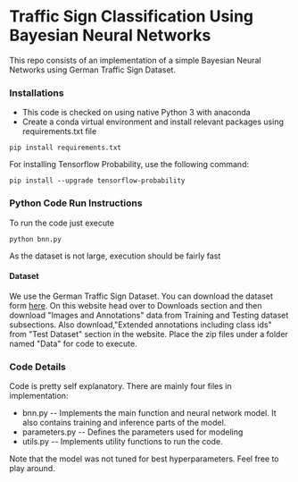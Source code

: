 # Traffic Sign Classification Using Bayesian Neural Networks
This repo consists of an implementation of a simple Bayesian Neural Networks using German Traffic Sign Dataset.

### Installations 
* This code is checked on using native Python 3 with anaconda
* Create a conda virtual environment and install relevant packages using requirements.txt file 
```
pip install requirements.txt
```
For installing Tensorflow Probability, use the following command:
```
pip install --upgrade tensorflow-probability

```

### Python Code Run Instructions
To run the code just execute 
```
python bnn.py
```

As the dataset is not large, execution should be fairly fast 
#### Dataset
We use the German Traffic Sign Dataset. You can download the dataset form [here](http://benchmark.ini.rub.de/?section=gtsrb&subsection=dataset). On this website head over to Downloads section and then download "Images and Annotations" data from Training and Testing dataset subsections.
Also download,"Extended annotations including class ids" from  "Test Dataset" section in the website. 
Place the zip files under a folder named "Data" for code to execute.

### Code Details
Code is pretty self explanatory. There are mainly four files in implementation:
* bnn.py  -- Implements the main function and neural network model. It also contains training and inference parts of the model.
* parameters.py -- Defines the parameters used for modeling
* utils.py -- Implements utility functions to run the code. 

Note that the model was not tuned for best hyperparameters. Feel free to play around.
